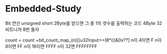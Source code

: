 # Embedded-Study

Bit 연산
unsigned short 2Byte를 받으면
그 중 1의 갯수를 출력하는 코드
4Byte
32비트니까 8번 돌자

count = count 
+bit_count_map_(n)[(u32Input>>(8*i))&0x??]
n이 4이면 F
n이 8이면 FF
n이 16이면 FFFF
n이 32면 FFFFFFFF

